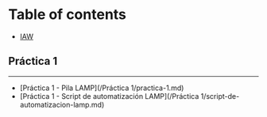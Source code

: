 # Table of contents

* [IAW](README.md)

## Práctica 1 <a id="practica-1-1"></a>

---

* [Práctica 1 - Pila LAMP](/Práctica 1/practica-1.md)
* [Práctica 1 - Script de automatización LAMP](/Práctica 1/script-de-automatizacion-lamp.md)


